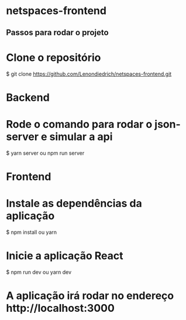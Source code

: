 # netspaces-frontend

## Passos para rodar o projeto

# Clone o repositório

$ git clone https://github.com/Lenondiedrich/netspaces-frontend.git

# Backend

# Rode o comando para rodar o json-server e simular a api

$ yarn server ou npm run server

# Frontend

# Instale as dependências da aplicação

$ npm install ou yarn

# Inicie a aplicação React

$ npm run dev ou yarn dev

# A aplicação irá rodar no endereço http://localhost:3000
